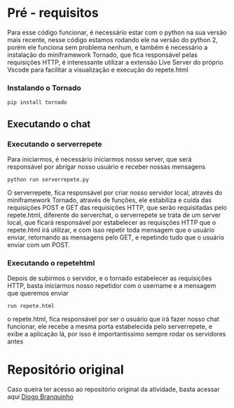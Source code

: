 # Pré - requisitos
Para esse código funcionar, é necessário estar com o python na sua versão mais recente, nesse código estamos rodando ele na versão do python 2, porém ele funciona sem problema nenhum, e também é necessário a instalação do miniframework Tornado, que fica responsável pelas requisições HTTP, é interessante utilizar a extensão Live Server do próprio Vscode para facilitar a visualização e execução do repete.html

### Instalando o Tornado
```
pip install tornado
```

## Executando o chat

### Executando o serverrepete
Para iniciarmos, é necessário iniciarmos nosso server, que será responsável por abrigar nosso usuário e receber nossas mensagens

```
python run serverrepete.py
```
O serverrepete, fica responsável por criar nosso servidor local, através do miniframework Tornado, através de funções, ele estabiliza e cuida das requisições POST e GET das requisições HTTP, que serão requisitadas pelo repete.html, diferente do serverchat, o serverrepete se trata de um server local, que ficará responsável por estabelecer as requisções HTTP que o repete.html irá utilizar, e com isso repetir toda mensagem que o usuário enviar, retornando as mensagens pelo GET, e repetindo tudo que o usuário enviar com um POST.

### Executando o repetehtml
Depois de subirmos o servidor, e o tornado estabelecer as requisições HTTP, basta iniciarmos nosso repetidor com o username e a mensagem que queremos enviar

```
run repete.html
```
o repete.html, fica responsável por ser o usuário que irá fazer nosso chat funcionar, ele recebe a mesma porta estabelecida pelo serverrepete, e exibe a aplicação lá, por isso é importantissimo sempre rodar os servidores antes 


# Repositório original
Caso queira ter acesso ao repositório original da atividade, basta acessar aqui [Diogo Branquinho](https://github.com/diogobranquinho/websocket)